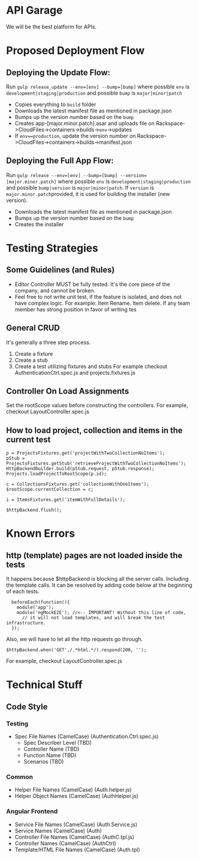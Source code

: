 
API Garage
============
We will be the best platform for APIs.

Proposed Deployment Flow
========================

Deploying the Update Flow:
--------------------------
Run `gulp release_update --env=[env] --bump=[bump]` where possible `env` is `development|staging|production` and possible `bump` is `major|minor|patch`

* Copies everything to `build` folder
* Downloads the latest manifest file as mentioned in package.json
* Bumps up the version number based on the `bump`
* Creates app-[major.minor.patch].asar and uploads file on Rackspace->CloudFiles->containers->builds->`env`->updates
* If `env==production`, update the version number on Rackspace->CloudFiles->containers->builds->manifest.json


Deploying the Full App Flow:
----------------------------
Run `gulp release --env=[env] --bump=[bump] --version=[major.minor.patch]` where possible `env` is `development|staging|production` and possible `bump|version` is `major|minor|patch`. If `version` is `major.minor.patch`provided, it is used for building the installer (new version).

* Downloads the latest manifest file as mentioned in package.json
* Bumps up the version number based on the `bump`
* Creates the installer

Testing Strategies
==================
Some Guidelines (and Rules)
---------------------------
* Editor Controller MUST be fully tested. It's the core piece of the company, and cannot be broken.
* Feel free to not write unit test, if the feature is isolated, and does not have complex logic. For example: Item Rename. Item delete. If any team member has strong position in favor of writing tes

General CRUD
------------
It's generally a three step process.
1. Create a fixture
2. Create a stub
3. Create a test utilizing fixtures and stubs
For example checkout AuthenticationCtrl.spec.js and projects.fixtures.js

Controller On Load Assignments
------------------------------
Set the rootScope values before constructing the controllers.
For example, checkout LayoutController.spec.js

How to load project, collection and items in the current test
-------------------------------------------------------------
```
p = ProjectsFixtures.get('projectWithTwoCollectionNoItems');
pStub = ProjectsFixtures.getStub('retrieveProjectWithTwoCollectionNoItems');
HttpBackendBuilder.build(pStub.request, pStub.response);
Projects.loadProjectToRootScope(p.id);

c = CollectionsFixtures.get('collectionWithOneItems');
$rootScope.currentCollection = c;

i = ItemsFixtures.get('itemWithFullDetails');

$httpBackend.flush();
```

Known Errors
============
http (template) pages are not loaded inside the tests
-----------------------------------------------------
It happens because $httpBackend is blocking all the server calls. Including the
template calls. It can be resolved by adding code below at the beginning of
each tests.
```
  beforeEach(function(){
    module('app');
    module('ngMockE2E'); //<-- IMPORTANT! Without this line of code,
      // it will not load templates, and will break the test infrastructure.
  });
```

Also, we will have to let all the http requests go through.
```
$httpBackend.when('GET',/.*html.*/).respond(200, '');
```
For example, checkout LayoutController.spec.js

Technical Stuff
===============

Code Style
----------

### Testing ###
* Spec File Names (CamelCase) (Authentication.Ctrl.spec.js)
  * Spec Describer Level (TBD)
  * Controller Name (TBD)
  * Function Name (TBD)
  * Scenarios (TBD)

### Common ###
* Helper File Names (CamelCase) (Auth.helper.js)
* Helper Object Names (CamelCase) (AuthHelper.js)

### Angular Frontend ###
* Service File Names (CamelCase) (Auth.Service.js)
* Service Names (CamelCase) (Auth)
* Controller File Names (CamelCase) (AuthC.tpl.js)
* Controller Names (CamelCase) (AuthCtrl)
* Template/HTML File Names (CamelCase) (Auth.tpl)
